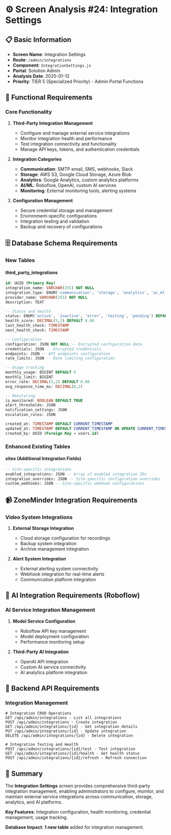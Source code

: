 # ⚙️ **Screen Analysis #24: Integration Settings**

## **📋 Basic Information**
- **Screen Name**: Integration Settings
- **Route**: `/admin/integrations`
- **Component**: `IntegrationSettings.js`
- **Portal**: Solution Admin
- **Analysis Date**: 2025-01-12
- **Priority**: TIER 5 (Specialized Priority) - Admin Portal Functions

## **🎯 Functional Requirements**

### **Core Functionality**
1. **Third-Party Integration Management**
   - Configure and manage external service integrations
   - Monitor integration health and performance
   - Test integration connectivity and functionality
   - Manage API keys, tokens, and authentication credentials

2. **Integration Categories**
   - **Communication**: SMTP email, SMS, webhooks, Slack
   - **Storage**: AWS S3, Google Cloud Storage, Azure Blob
   - **Analytics**: Google Analytics, custom analytics platforms
   - **AI/ML**: Roboflow, OpenAI, custom AI services
   - **Monitoring**: External monitoring tools, alerting systems

3. **Configuration Management**
   - Secure credential storage and management
   - Environment-specific configurations
   - Integration testing and validation
   - Backup and recovery of configurations

## **🗄️ Database Schema Requirements**

### **New Tables**

#### **third_party_integrations**
```sql
id: UUID (Primary Key)
integration_name: VARCHAR(255) NOT NULL
integration_type: ENUM('communication', 'storage', 'analytics', 'ai_ml', 'monitoring', 'payment', 'identity') NOT NULL
provider_name: VARCHAR(255) NOT NULL
description: TEXT

-- Status and health
status: ENUM('active', 'inactive', 'error', 'testing', 'pending') DEFAULT 'pending'
health_score: DECIMAL(5,2) DEFAULT 0.00
last_health_check: TIMESTAMP
next_health_check: TIMESTAMP

-- Configuration
configuration: JSON NOT NULL -- Encrypted configuration data
credentials: JSON -- Encrypted credentials
endpoints: JSON -- API endpoints configuration
rate_limits: JSON -- Rate limiting configuration

-- Usage tracking
monthly_usage: BIGINT DEFAULT 0
monthly_limit: BIGINT
error_rate: DECIMAL(5,2) DEFAULT 0.00
avg_response_time_ms: DECIMAL(8,2)

-- Monitoring
is_monitored: BOOLEAN DEFAULT TRUE
alert_thresholds: JSON
notification_settings: JSON
escalation_rules: JSON

created_at: TIMESTAMP DEFAULT CURRENT_TIMESTAMP
updated_at: TIMESTAMP DEFAULT CURRENT_TIMESTAMP ON UPDATE CURRENT_TIMESTAMP
created_by: UUID (Foreign Key → users.id)
```

### **Enhanced Existing Tables**

#### **sites** (Additional Integration Fields)
```sql
-- Site-specific integrations
enabled_integrations: JSON -- Array of enabled integration IDs
integration_overrides: JSON -- Site-specific configuration overrides
custom_webhooks: JSON -- Site-specific webhook configurations
```

## **📹 ZoneMinder Integration Requirements**

### **Video System Integrations**
1. **External Storage Integration**
   - Cloud storage configuration for recordings
   - Backup system integration
   - Archive management integration

2. **Alert System Integration**
   - External alerting system connectivity
   - Webhook integration for real-time alerts
   - Communication platform integration

## **🤖 AI Integration Requirements (Roboflow)**

### **AI Service Integration Management**
1. **Model Service Configuration**
   - Roboflow API key management
   - Model deployment configuration
   - Performance monitoring setup

2. **Third-Party AI Integration**
   - OpenAI API integration
   - Custom AI service connectivity
   - AI analytics platform integration

## **🔗 Backend API Requirements**

### **Integration Management**
```
# Integration CRUD Operations
GET /api/admin/integrations - List all integrations
POST /api/admin/integrations - Create integration
GET /api/admin/integrations/{id} - Get integration details
PUT /api/admin/integrations/{id} - Update integration
DELETE /api/admin/integrations/{id} - Delete integration

# Integration Testing and Health
POST /api/admin/integrations/{id}/test - Test integration
GET /api/admin/integrations/{id}/health - Get health status
POST /api/admin/integrations/{id}/refresh - Refresh connection
```

## **🎉 Summary**

The **Integration Settings** screen provides comprehensive third-party integration management, enabling administrators to configure, monitor, and maintain external service integrations across communication, storage, analytics, and AI platforms.

**Key Features**: Integration configuration, health monitoring, credential management, usage tracking.

**Database Impact**: **1 new table** added for integration management.